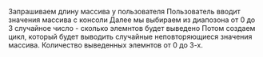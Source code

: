 Запрашиваем длину массива у пользователя
Пользователь вводит значения массива с консоли
Далее мы выбираем из диапозона от 0 до 3 случайное число - сколько элемнтов будет выведено
Потом создаем цикл, который будет выводить случайные неповторяющиеся значения массива. Количество выведенных элемнтов от 0 до 3-х.